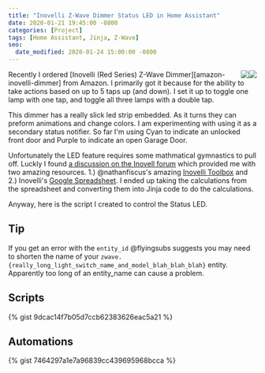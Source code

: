 ```yaml
---
title: "Inovelli Z-Wave Dimmer Status LED in Home Assistant"
date: 2020-01-21 19:45:00 -0800
categories: [Project]
tags: [Home Assistant, Jinja, Z-Wave]
seo:
  date_modified: 2020-01-24 15:00:00 -0800
---
```


<div style="float: right"><img src="//ir-na.amazon-adsystem.com/e/ir?t=brianhanifi0d-20&l=am2&o=1&a=B07S1BMMGH"><img src="//ws-na.amazon-adsystem.com/widgets/q?_encoding=UTF8&MarketPlace=US&ASIN=B07S1BMMGH&ServiceVersion=20070822&ID=AsinImage&WS=1&Format=_SL160_&tag=brianhanifi0d-20"></div>Recently I ordered [Inovelli (Red Series) Z-Wave Dimmer][amazon-inovelli-dimmer] from Amazon. I primarily got it because for the ability to take actions based on up to 5 taps up (and down). I set it up to toggle one lamp with one tap, and toggle all three lamps with a double tap.

This dimmer has a really slick led strip embedded. As it turns they can preform animations and change colors. I am experimenting with using it as a secondary status notifier. So far I'm using Cyan to indicate an unlocked front door and Purple to indicate an open Garage Door.

Unfortunately the LED feature requires some mathmatical gymnastics to pull off. Luckly I found [a discussion on the Inovell forum][discuss] which provided me with two amazing resources. 1.) @nathanfiscus's amazing [Inovelli Toolbox][calc] and 2.) Inovelli's [Google Spreadsheet][spreadsheet]. I ended up taking the calculations from the spreadsheet and converting them into Jinja code to do the calculations.

Anyway, here is the script I created to control the Status LED.

## Tip

If you get an error with the `entity_id` @flyingsubs suggests you may need to shorten the name of your `zwave.{really_long_light_switch_name_and_model_blah_blah_blah}` entity. Apparently too long of an entity_name can cause a problem.

## Scripts

{% gist 9dcac14f7b05d7ccb62383626eac5a21 %}

## Automations

{% gist 7464297a1e7a96839cc439695968bcca %}

[amazon-inovelli-dimmer]: https://www.amazon.com/gp/product/B07S1BMMGH/ref=as_li_tl?ie=UTF8&camp=1789&creative=9325&creativeASIN=B07S1BMMGH&linkCode=as2&tag=brianhanifi0d-20&linkId=e9eab63e3bd22d91d96bc880228508a1

[calc]: https://nathanfiscus.github.io/inovelli-notification-calc/
[discuss]: https://community.inovelli.com/t/home-assistant-2nd-gen-switch-rgb-working/168/62
[spreadsheet]: https://docs.google.com/spreadsheets/u/1/d/1SGJrJHCUtz8AzznWL_mLCTJjjr2U0IpltcUkRr7N_6M/edit?usp=sharing
